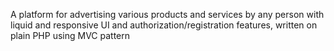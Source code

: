 A platform for advertising various products and services by any person with liquid and responsive UI and authorization/registration features, written on plain PHP using MVC pattern
